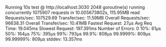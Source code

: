 Running 10s test @ http://localhost:3030
  2048 goroutine(s) running concurrently
1075907 requests in 10.005673802s, 115.95MB read
Requests/sec:           107529.69
Transfer/sec:           11.59MB
Overall Requests/sec:   96638.31
Overall Transfer/sec:   10.41MB
Fastest Request:        27µs
Avg Req Time:           19.045ms
Slowest Request:        197.391ms
Number of Errors:       0
10%:                    61µs
50%:                    164µs
75%:                    395µs
99%:                    793µs
99.9%:                  808µs
99.9999%:               809µs
99.99999%:              809µs
stddev:                 13.357ms